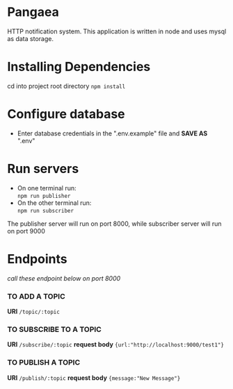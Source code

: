 # Pangaea
HTTP notification system.
This application is written in node and uses mysql as data storage.
# Installing Dependencies
cd into project root directory
`npm install`
# Configure database
* Enter database credentials in the ".env.example" file and **SAVE AS** ".env"
# Run servers
* On one terminal run:<br>
`npm run publisher`
* On the other terminal run:<br>
`npm run subscriber`

The publisher server will run on port 8000, while subscriber server will run on port 9000
# Endpoints
*call these endpoint below on port 8000*
### TO ADD A TOPIC
**URI** `/topic/:topic`

### TO SUBSCRIBE TO A TOPIC
**URI** `/subscribe/:topic` **request body**
`{url:"http://localhost:9000/test1"}`

### TO PUBLISH A TOPIC
 **URI** `/publish/:topic` **request body**
`{message:"New Message"}`


